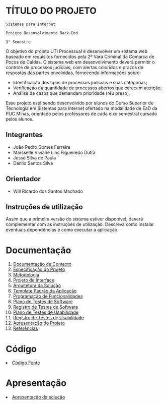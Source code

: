 # TÍTULO DO PROJETO

`Sistemas para Internet`

`Projeto Desenvolvimento Back-End`

`3° Semestre`

O objetivo do projeto UTI Processual é desenvolver um sistema web baseado
em requisitos fornecidos pela 2ª Vara Criminal da Comarca de Poços de Caldas.
O sistema web em desenvolvimento deverá permitir o controle de processos
judiciais, com alertas coloridos e prazos de respostas das partes envolvidas,
fornecendo informações sobre:

- Identificação dos tipos de processos judiciais e suas categorias;
- Verificação da quantidade de processos abertos que carecem atenção;
- Análise de casos que demandam prioridade (réu preso).

Esse projeto está sendo desenvolvido por alunos do Curso Superior de
Tecnologia em Sistemas para Internet ofertado na modalidade de EaD da PUC
Minas, orientado pelos professores de cada eixo semestral cursado pelos
alunos.

## Integrantes

* João Pedro Gomes Ferreira
* Marsselle Viviane Lins Figueiredo Dutra
* Jessé Silva de Paula
* Danilo Santos Silva

## Orientador

* Will Ricardo dos Santos Machado

## Instruções de utilização

Assim que a primeira versão do sistema estiver disponível, deverá complementar com as instruções de utilização. Descreva como instalar eventuais dependências e como executar a aplicação.

# Documentação

<ol>
<li><a href="docs/01-Documentação de Contexto.md"> Documentação de Contexto</a></li>
<li><a href="docs/02-Especificação do Projeto.md"> Especificação do Projeto</a></li>
<li><a href="docs/03-Metodologia.md"> Metodologia</a></li>
<li><a href="docs/04-Projeto de Interface.md"> Projeto de Interface</a></li>
<li><a href="docs/05-Arquitetura da Solução.md"> Arquitetura da Solução</a></li>
<li><a href="docs/06-Template Padrão da Aplicação.md"> Template Padrão da Aplicação</a></li>
<li><a href="docs/07-Programação de Funcionalidades.md"> Programação de Funcionalidades</a></li>
<li><a href="docs/08-Plano de Testes de Software.md"> Plano de Testes de Software</a></li>
<li><a href="docs/09-Registro de Testes de Software.md"> Registro de Testes de Software</a></li>
<li><a href="docs/10-Plano de Testes de Usabilidade.md"> Plano de Testes de Usabilidade</a></li>
<li><a href="docs/11-Registro de Testes de Usabilidade.md"> Registro de Testes de Usabilidade</a></li>
<li><a href="docs/12-Apresentação do Projeto.md"> Apresentação do Projeto</a></li>
<li><a href="docs/13-Referências.md"> Referências</a></li>
</ol>

# Código

<li><a href="src/README.md"> Código Fonte</a></li>

# Apresentação

<li><a href="presentation/README.md"> Apresentação da solução</a></li>
